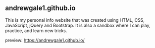 ## andrewgale1.github.io
This is my personal info website that was created using HTML, CSS, JavaScript, jQuery and Bootstrap.
It is also a sandbox where I can play, practice, and learn new tricks.

preview:  https://andrewgale1.github.io/
